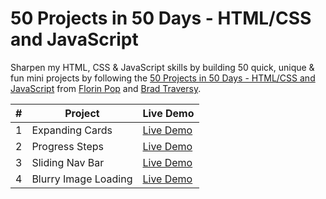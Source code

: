 # 50 Projects in 50 Days - HTML/CSS and JavaScript

Sharpen my HTML, CSS & JavaScript skills by building 50 quick, unique & fun mini projects by following the [50 Projects in 50 Days - HTML/CSS and JavaScript](https://www.udemy.com/course/50-projects-50-days/) from [Florin Pop](https://twitter.com/florinpop1705) and [Brad Traversy](https://twitter.com/traversymedia).

| #   | Project              | Live Demo                               |
| --- | -------------------- | --------------------------------------- |
| 1   | Expanding Cards      | [Live Demo](Expanding-Cards/index.html) |
| 2   | Progress Steps       | [Live Demo](progress-bar.html)          |
| 3   | Sliding Nav Bar      | [Live Demo](sliding-nav-bar/index.html) |
| 4   | Blurry Image Loading | [Live Demo](blurry-loading/index.html)  |
